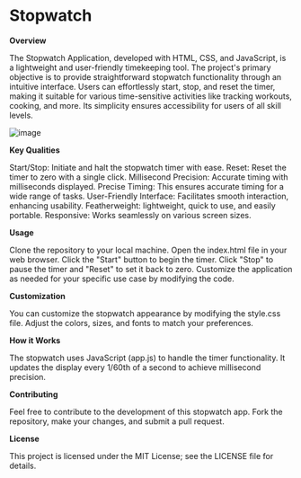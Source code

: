 # Stopwatch
**Overview**

The Stopwatch Application, developed with HTML, CSS, and JavaScript, is a lightweight and user-friendly timekeeping tool. The project's primary objective is to provide straightforward stopwatch functionality through an intuitive interface. Users can effortlessly start, stop, and reset the timer, making it suitable for various time-sensitive activities like tracking workouts, cooking, and more. Its simplicity ensures accessibility for users of all skill levels.


![image](https://github.com/Sazidur12/Stopwatch/assets/149562280/b9e3d334-8a31-4242-92f1-b27563149077)


**Key Qualities**

Start/Stop: Initiate and halt the stopwatch timer with ease.
Reset: Reset the timer to zero with a single click.
Millisecond Precision: Accurate timing with milliseconds displayed.
Precise Timing: This ensures accurate timing for a wide range of tasks.
User-Friendly Interface: Facilitates smooth interaction, enhancing usability.
Featherweight: lightweight, quick to use, and easily portable.
Responsive: Works seamlessly on various screen sizes.

**Usage**

Clone the repository to your local machine.
Open the index.html file in your web browser.
Click the "Start" button to begin the timer. Click "Stop" to pause the timer and "Reset" to set it back to zero.
Customize the application as needed for your specific use case by modifying the code.

**Customization**

You can customize the stopwatch appearance by modifying the style.css file. Adjust the colors, sizes, and fonts to match your preferences.

**How it Works**

The stopwatch uses JavaScript (app.js) to handle the timer functionality. It updates the display every 1/60th of a second to achieve millisecond precision.

**Contributing**

Feel free to contribute to the development of this stopwatch app. Fork the repository, make your changes, and submit a pull request.

**License**

This project is licensed under the MIT License; see the LICENSE file for details.

